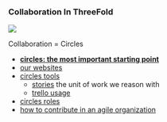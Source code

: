 ### Collaboration In ThreeFold

![](https://images.unsplash.com/photo-1526979272661-f2849f9fc0b7?ixlib=rb-0.3.5&ixid=eyJhcHBfaWQiOjEyMDd9&s=7ce9fe7e389f6f0ae09d65905f062a52&auto=format&fit=crop&w=1651&q=80)


Collaboration = Circles

- [**circles: the most important starting point**](../circles/readme.md)
- [our websites](web_resources.md)
- [circles tools](circles_tools.md)
    - [stories](stories.md) the unit of work we reason with
    - [trello usage](trello_usage.md)
- [circles roles](circles_roles.md)
- [how to contribute in an agile organization](contributing_in_agile_org.md)
